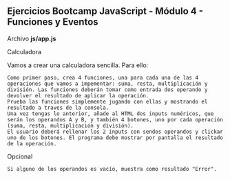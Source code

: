 ## Ejercicios Bootcamp JavaScript - Módulo 4 - Funciones y Eventos
Archivo **js/app.js**

Calculadora
  
  Vamos a crear una calculadora sencilla. Para ello:

    Como primer paso, crea 4 funciones, una para cada una de las 4 operaciones que vamos a impementar: suma, resta, multiplicación y división. Las funciones deberán tomar como entrada dos operando y devolver el resultado de aplicar la operación.
    Prueba las funciones simplemente jugando con ellas y mostrando el resultado a traves de la consola.
    Una vez tengas lo anterior, añade al HTML dos inputs numéricos, que serán los operandos A y B, y también 4 botones, uno por cada operación (suma, resta, multiplicación y división).
    El usuario deberá rellenar los 2 inputs con sendos operandos y clickar uno de los botones. El programa debe mostrar por pantalla el resultado de la operación.
  
  Opcional

    Si alguno de los operandos es vacío, muestra como resultado "Error".